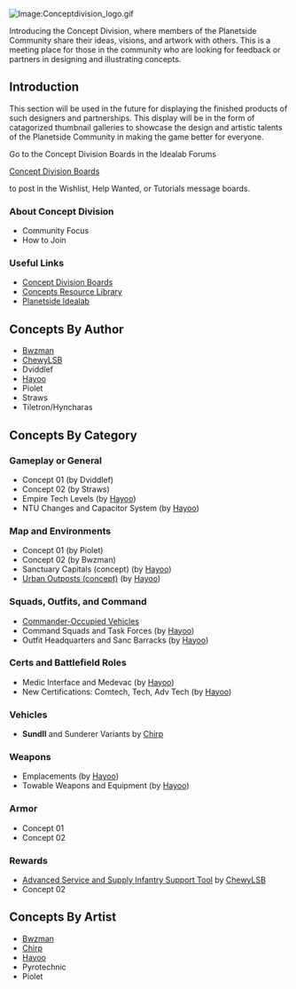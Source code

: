 ![Image:Conceptdivision_logo.gif](Conceptdivision_logo.md.gif "Image:Conceptdivision_logo.gif")

Introducing the Concept Division, where members of the Planetside
Community share their ideas, visions, and artwork with others. This is a
meeting place for those in the community who are looking for feedback or
partners in designing and illustrating concepts.

## Introduction

This section will be used in the future for displaying the finished
products of such designers and partnerships. This display will be in the
form of catagorized thumbnail galleries to showcase the design and
artistic talents of the Planetside Community in making the game better
for everyone.

Go to the Concept Division Boards in the Idealab Forums

[Concept Division
Boards](http://comms.planetsidesyndicate.com/forumdisplay.php?f=23)

to post in the Wishlist, Help Wanted, or Tutorials message boards.

### About Concept Division

- Community Focus
- How to Join

### Useful Links

- [Concept Division
  Boards](http://comms.planetsidesyndicate.com/forumdisplay.php?f=23)
- [Concepts Resource
  Library](http://comms.planetsidesyndicate.com/forumdisplay.php?f=45)
- [Planetside Idealab](http://www.planetside-idealab.com/index.shtml)

## Concepts By Author

- [Bwzman](Bwzman.md)
- [ChewyLSB](User:ChewyLSB.md)
- Dviddlef
- [Hayoo](Hayoo.md)
- Piolet
- Straws
- Tiletron/Hyncharas

## Concepts By Category

### Gameplay or General

- Concept 01 (by Dviddlef)
- Concept 02 (by Straws)
- Empire Tech Levels (by [Hayoo](Hayoo.md))
- NTU Changes and Capacitor System (by [Hayoo](Hayoo.md))

### Map and Environments

- Concept 01 (by Piolet)
- Concept 02 (by Bwzman)
- Sanctuary Capitals (concept) (by [Hayoo](Hayoo.md))
- [Urban Outposts (concept)](</Urban_Outposts_(concept)>) (by
  [Hayoo](Hayoo.md))

### Squads, Outfits, and Command

- [Commander-Occupied
  Vehicles](http://comms.planetsidesyndicate.com/showthread.php?t=1311)
- Command Squads and Task Forces (by [Hayoo](Hayoo.md))
- Outfit Headquarters and Sanc Barracks (by [Hayoo](Hayoo.md))

### Certs and Battlefield Roles

- Medic Interface and Medevac (by [Hayoo](user:Hayoo.md))
- New Certifications: Comtech, Tech, Adv Tech (by
  [Hayoo](Hayoo.md))

### Vehicles

- **SundII** and Sunderer Variants by [Chirp](User:Chirp.md)

### Weapons

- Emplacements (by [Hayoo](Hayoo.md))
- Towable Weapons and Equipment (by [Hayoo](Hayoo.md))

### Armor

- Concept 01
- Concept 02

### Rewards

- [Advanced Service and Supply Infantry Support
  Tool](Advanced_Service_and_Supply_Infantry_Support_Tool.md)
  by [ChewyLSB](User:ChewyLSB.md)
- Concept 02

## Concepts By Artist

- [Bwzman](Bwzman.md)
- [Chirp](user:Chirp.md)
- [Hayoo](Hayoo.md)
- Pyrotechnic
- Piolet

<!--[Category:Idealab](Category:Idealab.md)-->
